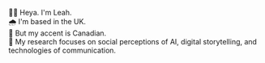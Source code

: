 🙋‍♀️ Heya. I'm Leah.<br>
🌧️ I'm based in the UK.<br>
🍁 But my accent is Canadian.<br>
🤖 My research focuses on social perceptions of AI, digital storytelling, and technologies of communication.

<!---
lrhenrickson/lrhenrickson is a ✨ special ✨ repository because its `README.md` (this file) appears on your GitHub profile.
You can click the Preview link to take a look at your changes.
--->
